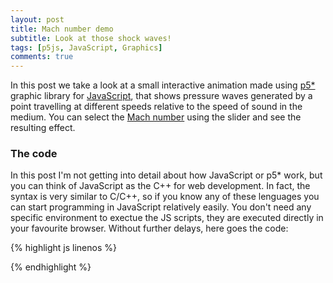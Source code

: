 ```yaml
---
layout: post
title: Mach number demo
subtitle: Look at those shock waves!
tags: [p5js, JavaScript, Graphics]
comments: true
---
```


In this post we take a look at a small interactive animation made using [p5*](p5js.org)
graphic library for <a href="https://developer.mozilla.org/es/docs/Web/JavaScript">JavaScript</a>,
that shows pressure waves generated by a point travelling at different speeds relative
to the speed of sound in the medium. You can select the <a href="https://en.wikipedia.org/wiki/Mach_number">Mach
number</a> using the slider and see the resulting effect.

<div id="simple-sketch-holder" style="position: relative"></div>
<script src="https://cdn.jsdelivr.net/npm/p5@1.0.0/lib/p5.js"></script>

<script>
    let waves = [];
    let next;
    let speed;
    let mSlider;
    let checkbox;
    let angle;
    let mach;

    function setup() {
        let canvasDiv = document.getElementById('simple-sketch-holder');
        let width = canvasDiv.offsetWidth;
        canvas = createCanvas(width, 400);
        canvas.parent('simple-sketch-holder');
        mSlider = createSlider(0, 200, 0);
        mSlider.position(40, 20);
        mSlider.style('width', '80px');
        mSlider.parent('simple-sketch-holder');
        checkbox = createCheckbox('', false);
        checkbox.parent('simple-sketch-horder');
        checkbox.position(210,22);
        speed = 0.4;
        next = 0;
    }

    function draw() {
        background(200);
        if (millis() > next) {

            // Add new particle
            waves.push(new Wave());
            
            // Schedule next circle
            next = millis() + 500;
        }

        // Draw all paths
        for( let i = 0; i < waves.length; i++) {
            waves[i].update();
            waves[i].display();
            if(waves[i].lifespan <= 0){
                waves.splice(i,1);
            }
        }
        
        mach = mSlider.value()/100;
      
        noStroke();
        fill(0);
        text('Mach', mSlider.x + mSlider.width + 20, 35);
        text(mach, mSlider.x + mSlider.width + 55, 35);
        
        if(mach >= 1){
          angle = degrees(asin(1/mach));
          checkbox.removeAttribute('disabled');
          if(checkbox.checked()){
            text(nf(angle,0,2), mSlider.x + mSlider.width + 185, 35);
          }
        }
        else{
          checkbox.attribute('disabled', ''); 
          noStroke();
          fill(150);
        }
        text('Mach angle', mSlider.x + mSlider.width + 115, 35);
    }

    class Wave {
        constructor() {
            this.x = width/4;
            this.y = height/2;
            this.diameter = 0;
            this.lifespan = 255;
        }
        
        update() {
            this.diameter += speed*2;
            this.lifespan -= 0.5;
            this.x = this.x + speed * mSlider.value()/100;
        }
        
        display() {
            stroke(0, this.lifespan);
            fill(0,0);
            ellipse(this.x, this.y, this.diameter, this.diameter);
        }
    }
</script>

### The code
In this post I'm not getting into detail about how JavaScript or p5* work, but you
can think of JavaScript as the C++ for web development. In fact, the syntax is very
similar to C/C++, so if you know any of these lenguages you can start programming in
JavaScript relatively easily. You don't need any specific environment to exectue
the JS scripts, they are executed directly in your favourite browser. Without further
delays, here goes the code:

{% highlight js linenos %}
<div id="simple-sketch-holder"></div>
<script src="https://cdn.jsdelivr.net/npm/p5@1.0.0/lib/p5.js"></script>

<script>
    let waves = [];
    let next;
    let speed;
    let mSlider;

    function setup() {
        canvas = createCanvas(720, 400);
        canvas.parent('simple-sketch-holder');
        mSlider = createSlider(0, 200, 0);
        mSlider.position(40, 20);
        mSlider.style('width', '80px');
        mSlider.parent('simple-sketch-holder');
        speed = 0.4;
        next = 0;
    }

    function draw() {
        background(200);
        if (millis() > next) {

            // Add new particle
            waves.push(new Wave());
            
            // Schedule next circle
            next = millis() + 500;
        }

        // Draw all paths
        for( let i = 0; i < waves.length; i++) {
            waves[i].update();
            waves[i].display();
            if(waves[i].lifespan <= 0){
            waves.splice(i,1);
            }
        }
        text('Mach', mSlider.x + mSlider.width + 20, 35);
        text(mSlider.value()/100, mSlider.x + mSlider.width + 55, 35);
    }

    class Wave {
        constructor() {
            this.x = width/4;
            this.y = height/2;
            this.diameter = 0;
            this.lifespan = 255;
        }
        
        update() {
            this.diameter += speed*2;
            this.lifespan -= 0.5;
            this.x = this.x + speed * mSlider.value()/100;
        }
        
        display() {
            stroke(0, this.lifespan);
            fill(0,0);
            ellipse(this.x, this.y, this.diameter, this.diameter);
        }
    }
</script>
{% endhighlight %}
